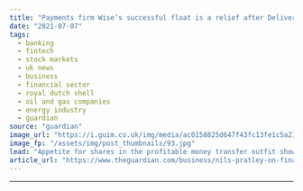 ```yaml
---
title: "Payments firm Wise’s successful float is a relief after Deliveroo flop | Nils Pratley"
date: "2021-07-07"
tags: 
  - banking
  - fintech
  - stock markets
  - uk news
  - business
  - financial sector
  - royal dutch shell
  - oil and gas companies
  - energy industry
  - guardian
source: "guardian"
image_url: "https://i.guim.co.uk/img/media/ac0158825d647f43fc13fe1c5a21cf15e107b34f/0_198_4000_2399/master/4000.jpg?width=460&quality=85&auto=format&fit=max&s=830b735b4d91fa5f5299ed4a5cccf363"
image_fp: "/assets/img/post_thumbnails/93.jpg"
lead: "Appetite for shares in the profitable money transfer outfit shows the City can bring off a big tech listingBlink and you missed it. The UK’s biggest tech flotation happened on Wednesday to about a hundredth of the pre-publicity generated by the overh..."
article_url: "https://www.theguardian.com/business/nils-pratley-on-finance/2021/jul/07/payments-firm-wises-successful-float-is-a-relief-after-deliveroo-flop"
---
```


---
